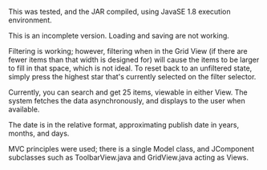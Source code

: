 This was tested, and the JAR compiled, using JavaSE 1.8 execution environment.

This is an incomplete version. Loading and saving are not working.

Filtering is working; however, filtering when in the Grid View (if there are fewer items than that width is designed for) will cause the items to be larger to fill in that space, which is not ideal.
To reset back to an unfiltered state, simply press the highest star that's currently selected on the filter selector.

Currently, you can search and get 25 items, viewable in either View. The system fetches the data asynchronously, and displays to the user when available.

The date is in the relative format, approximating publish date in years, months, and days.

MVC principles were used; there is a single Model class, and JComponent subclasses such as ToolbarView.java and GridView.java acting as Views.
